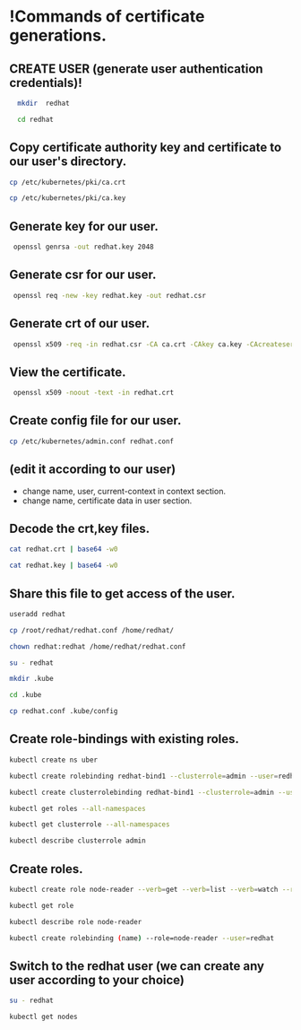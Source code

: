 # !Commands of certificate generations.

## CREATE USER (generate user authentication credentials)!

```bash
  mkdir  redhat
```


```bash
  cd redhat
```
## Copy certificate authority key and certificate to our user's directory.

```bash
cp /etc/kubernetes/pki/ca.crt
```
```bash
cp /etc/kubernetes/pki/ca.key
```
## Generate key for our user.

```bash
 openssl genrsa -out redhat.key 2048
```
## Generate csr for our user.

```bash
 openssl req -new -key redhat.key -out redhat.csr
```
## Generate crt of our user.

```bash
 openssl x509 -req -in redhat.csr -CA ca.crt -CAkey ca.key -CAcreateserial -out redhat.crt -days 365
```
## View the certificate.

```bash
 openssl x509 -noout -text -in redhat.crt
```
## Create config file for our user.

```bash
cp /etc/kubernetes/admin.conf redhat.conf
```
##  (edit it according to our user)

- change name, user, current-context in context section.
- change name, certificate data in user section. 

## Decode the crt,key files.

```bash
cat redhat.crt | base64 -w0 
```

```bash
cat redhat.key | base64 -w0 
```
## Share this file to get access of the user.

```bash
useradd redhat
```

```bash
cp /root/redhat/redhat.conf /home/redhat/
```
```bash
chown redhat:redhat /home/redhat/redhat.conf
```

```bash
su - redhat
```
```bash
mkdir .kube
```
```bash
cd .kube
```
```bash
cp redhat.conf .kube/config
```
## Create role-bindings with existing roles.

```bash
kubectl create ns uber
```
```bash
kubectl create rolebinding redhat-bind1 --clusterrole=admin --user=redhat -n uber
```
```bash
kubectl create clusterrolebinding redhat-bind1 --clusterrole=admin --user=redhat
```
```bash
kubectl get roles --all-namespaces
```
```bash
kubectl get clusterrole --all-namespaces
```
```bash
kubectl describe clusterrole admin
```
## Create roles.

```bash
kubectl create role node-reader --verb=get --verb=list --verb=watch --resource=nodes
```
```bash
kubectl get role
```
```bash
kubectl describe role node-reader
```
```bash
kubectl create rolebinding (name) --role=node-reader --user=redhat
```
## Switch to the redhat user (we can create any user according to your choice)

```bash
su - redhat
```
```bash
kubectl get nodes
```
